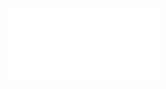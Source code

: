 ![Cw2_pomiar_UiI_DC_2023](Notatki/Semestr%202/Miernictwo%20w%20informatyce%20i%20telekomunikacji%202/Labolatoria/Labolatoria%202/Cw2_pomiar_UiI_DC_2023.pdf)